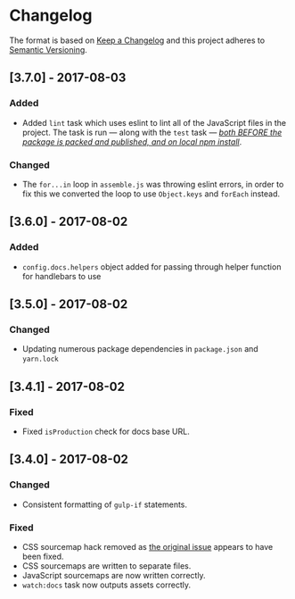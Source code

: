 # Changelog

The format is based on [Keep a Changelog](http://keepachangelog.com/en/1.0.0/)
and this project adheres to [Semantic Versioning](http://semver.org/spec/v2.0.0.html).


[3.7.0] - 2017-08-03
------------------------------
### Added
- Added `lint` task which uses eslint to lint all of the JavaScript files in the project. The task is run — along with the `test` task — [_both BEFORE the package is packed and published, and on local npm install_](https://docs.npmjs.com/misc/scripts).

### Changed
- The `for...in` loop in `assemble.js` was throwing eslint errors, in order to fix this we converted the loop to use `Object.keys` and `forEach` instead.


[3.6.0] - 2017-08-02
------------------------------
### Added
- `config.docs.helpers` object added for passing through helper function for handlebars to use


[3.5.0] - 2017-08-02
------------------------------
### Changed
- Updating numerous package dependencies in `package.json` and `yarn.lock`


[3.4.1] - 2017-08-02
------------------------------
### Fixed
- Fixed `isProduction` check for docs base URL.


[3.4.0] - 2017-08-02
------------------------------
### Changed
- Consistent formatting of `gulp-if` statements.

### Fixed
- CSS sourcemap hack removed as [the original issue](https://github.com/scniro/gulp-clean-css/issues/1#issuecomment-231219123) appears to have been fixed.
- CSS sourcemaps are written to separate files.
- JavaScript sourcemaps are now written correctly.
- `watch:docs` task now outputs assets correctly.

